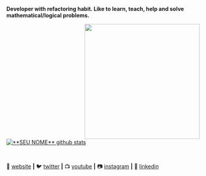 **Developer with refactoring habit. Like to learn, teach, help and solve mathematical/logical problems.**

<img align="right" width="300" src="https://i2.wp.com/allhtaccess.info/wp-content/uploads/2018/03/programming.gif?fit=1281%2C716&ssl=1" />


<a href="https://github.com/pedroamrl">
 <img align="center" src="https://github-readme-stats.vercel.app/api?username=piamrl&show_icons=true&theme=dracula&line_height=27" alt="**SEU NOME** github stats"/>
</a>

[website]: https://amrl.co/
[twitter]: https://twitter.com/pivoral
[youtube]: https://www.youtube.com//
[instagram]: https://www.instagram.com/
[linkedin]: https://www.linkedin.com/in/getderivedpedro/
<br>

🏡 [website][website] **|** 
🐦 [twitter][twitter] **|** 
📺 [youtube][youtube] **|** 
📷 [instagram][instagram] **|** 
👔 [linkedin][linkedin]

